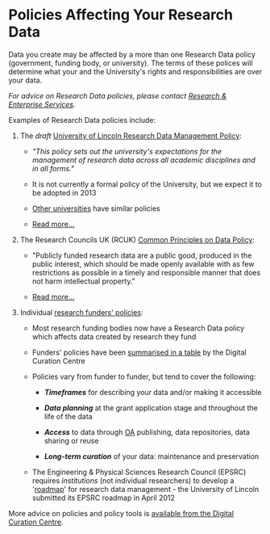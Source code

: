 # Policies Affecting Your Research Data

Data you create may be affected by a more than one Research Data policy (government, funding body, or university). The terms of these polices will determine what your and the University's rights and responsibilities are over your data.

*For advice on Research Data policies, please contact [Research & Enterprise Services](http://research.blogs.lincoln.ac.uk/).*

Examples of Research Data policies include:

1. The *draft* [University of Lincoln Research Data Management Policy](https://orbital.lincoln.ac.uk/rdm-policy):
    * *"This policy sets out the university's expectations for the management of research data across all academic disciplines and in all forms."*
	
	* It is not currently a formal policy of the University, but we expect it to be adopted in 2013

	* [Other universities](http://www.dcc.ac.uk/resources/policy-and-legal/institutional-data-policies/uk-institutional-data-policies) have similar policies
	
	* [Read more...](https://orbital.lincoln.ac.uk/rdm-policy)

2. The Research Councils UK (RCUK) [Common Principles on Data Policy](http://lncn.eu/bqz3):
    * "Publicly funded research data are a public good, produced in the public interest, which should be made openly available with as few restrictions as possible in a timely and responsible manner that does not harm intellectual property."
	
	* [Read more...](http://lncn.eu/bqz3)

3. Individual [research funders' policies](http://lncn.eu/cz46):
    * Most research funding bodies now have a Research Data policy which affects data created by research they fund
	
	* Funders' policies have been [summarised in a table](http://lncn.eu/cz46) by the Digital Curation Centre
	
	* Policies vary from funder to funder, but tend to cover the following:
        * ***Timeframes*** for describing your data and/or making it accessible
		
		* ***Data planning*** at the grant application stage and throughout the life of the data
		
		* ***Access*** to data through [OA](http://en.wikipedia.org/wiki/Open_access) publishing, data repositories, data sharing or reuse
		
		* ***Long-term curation*** of your data: maintenance and preservation
		
	* The Engineering & Physical Sciences Research Council (EPSRC) requires *institutions* (not individual researchers) to develop a '[roadmap](http://www.epsrc.ac.uk/about/standards/researchdata/Pages/policyframework.aspx)' for research data management - the University of Lincoln submitted its EPSRC roadmap in April 2012
	
More advice on policies and policy tools is [available from the Digital Curation Centre](http://www.dcc.ac.uk/resources/policy-and-legal/policy-tools-and-guidance/policy-tools-and-guidance).